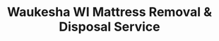 ---
layout: location.njk
title: Waukesha WI Mattress Removal & Disposal Service
description: Professional mattress removal in Waukesha, Wisconsin. Next-day pickup  Licensed service for Carroll University area, downtown, and all neighborhoods.
permalink: /mattress-removal/wisconsin/milwaukee/waukesha/
city: Waukesha
state: Wisconsin
stateSlug: wisconsin
parentMetro: Milwaukee
coordinates:
  lat: 43.0117
  lng: -88.2315
pricing:
  startingPrice: 125
  single: 125
  queen: 155
  king: 180
  boxSpring: 30
neighborhoods:
  - name: "Downtown Waukesha"
    zipCodes: ["53186"]
  - name: "Carroll University District"
    zipCodes: ["53186"]
  - name: "Frame Park Area"
    zipCodes: ["53186"]
  - name: "Spring City Historic District"
    zipCodes: ["53186"]
  - name: "Northwest Waukesha"
    zipCodes: ["53188"]
  - name: "Southwest Waukesha"
    zipCodes: ["53189"]
  - name: "Fox River Corridor"
    zipCodes: ["53186", "53188"]
  - name: "Les Paul Parkway"
    zipCodes: ["53189"]
  - name: "Prairie Home"
    zipCodes: ["53189"]
  - name: "Hillcrest"
    zipCodes: ["53188"]
  - name: "Moreland"
    zipCodes: ["53072"]
zipCodes: 
  - "53072"
  - "53186"
  - "53187"
  - "53188"
  - "53189"
recyclingPartners:
  - "Waukesha County Environmental Health"
  - "Waste Management Waukesha"
  - "Advanced Disposal Wisconsin"
  - "Fox River Watershed Alliance"
localRegulations: "Waukesha County operates comprehensive environmental health programs under Wisconsin State recycling mandates requiring licensed private haulers with strict county oversight protocols. As county seat, Waukesha maintains specialized disposal requirements supporting Fox River watershed restoration and Great Lakes protection initiatives addressing PCB cleanup legacy and ongoing water quality improvements. Wisconsin's mandatory recycling laws established statewide compliance requirements while Waukesha County's Household Hazardous Waste program provides comprehensive disposal coordination. Our service eliminates coordination complexities with Waukesha County Environmental Health, Fox River watershed protection requirements, Wisconsin recycling law compliance, and municipal collection scheduling, providing convenient pickup supporting both local environmental stewardship and the Fox River Watershed Alliance's Great Lakes restoration goals throughout Waukesha's historic and university neighborhoods."
nearbyCities:
  - name: "Milwaukee"
    distance: "20 miles"
    isSuburb: false
reviews:
  count: 243
  featured:
    - reviewer: "Tom W."
      rating: 5
      text: "Easy online booking, came next day as promised. Two-person crew was polite and efficient removing our queen mattress."
      neighborhood: "Downtown Waukesha"
    - reviewer: "Lisa M."
      rating: 5
      text: "Had to get rid of a mattress from our Carroll dorm. They worked with our schedule and pickup was super smooth. Definitely recommend to other students."
      neighborhood: "Carroll University District"
    - reviewer: "Mark S."
      rating: 5
      text: "Great service! They called ahead to confirm timing and arrived right on schedule. Professional crew, reasonable price."
      neighborhood: "Frame Park Area"
    - reviewer: "Amy R."
      rating: 5
      text: "Quick pickup near the river. They handled everything carefully and explained their recycling process when I asked about it."
      neighborhood: "Fox River Corridor"
faqs:
  - question: "How quickly can you remove mattresses in Waukesha?"
    answer: "Next-day pickup available throughout Waukesha's neighborhoods, Carroll University area, and downtown district, accommodating county seat work schedules, university timing, and family convenience."
  - question: "Do you serve all Waukesha neighborhoods and ZIP codes?"
    answer: "Complete coverage from Downtown to Carroll University, Frame Park area to Fox River corridor, across ZIP codes 53072-53189 including all residential and campus areas throughout Waukesha County."
  - question: "What's included in your $125 Waukesha pickup fee?"
    answer: "Base price covers pickup, loading, transportation, and eco-friendly disposal through our Wisconsin-licensed network supporting Fox River watershed protection. Box springs add $30 each."
  - question: "How does this compare to Waukesha County disposal options?"
    answer: "We eliminate coordination requirements with Waukesha County Environmental Health, Fox River restoration protocols, Wisconsin recycling law compliance, and county collection scheduling, providing convenient pickup since county seat areas have specialized environmental requirements."
  - question: "Can you handle Carroll University campus and student housing?"
    answer: "Absolutely. Our team coordinates with university schedules, student housing requirements, and campus access protocols while respecting Carroll University community standards."
  - question: "Do you accommodate county employees and university schedules?"
    answer: "Yes, we work around county government schedules, university academic timing, student needs, and the unique requirements of residents in Wisconsin's historic Spring City."
  - question: "Are you licensed for waste removal in Wisconsin and Waukesha County?"
    answer: "We maintain all required Wisconsin State and Waukesha County permits with comprehensive insurance, providing compliant disposal supporting Great Lakes watershed protection."
  - question: "What payment methods do you accept in Waukesha?"
    answer: "All major credit cards, cash, and invoicing options for Waukesha County families, Carroll University students, and county government employees."
schema:
  "@type": "LocalBusiness"
  name: "A Bedder World Waukesha"
  address:
    "@type": "PostalAddress"
    addressLocality: "Waukesha"
    addressRegion: "WI"
    addressCountry: "US"
  geo:
    "@type": "GeoCoordinates" 
    latitude: 43.0117
    longitude: -88.2315
  telephone: "(720) 263-6094"
  priceRange: "$125-$180"
  aggregateRating:
    "@type": "AggregateRating"
    ratingValue: 4.9
    reviewCount: 243
pageContent:
  heroDescription: "Professional mattress removal in Waukesha with next-day pickup. Serving county government employees, Carroll University students, and all residents. Over 1 million mattresses recycled nationwide."
  
  aboutService: "When you need mattress removal in Waukesha, our professional team makes it effortless with next-day pickup starting at just $125. We serve everyone from Carroll University students managing dorm transitions to county employees balancing government work schedules, plus busy families throughout Wisconsin's historic Spring City. Our service eliminates all the hassles of DIY disposal - no trips to county facilities, no navigating Wisconsin recycling laws, no coordination with multiple agencies. Simply call (720) 263-6094 or book online, and we handle everything from pickup to eco-friendly recycling. What makes us different is our easy online booking system, guaranteed next-day pickup, and comprehensive recycling that keeps mattresses out of landfills. As the county seat with 71,000 residents, Waukesha blends government operations, university life, and family neighborhoods with a rich musical heritage as Les Paul's birthplace. Whether you're near Carroll University's 135-acre campus, downtown's county offices, or the scenic Fox River corridor, we coordinate seamlessly around your schedule. Our uniformed, background-checked team respects Waukesha's community standards, arriving punctually and working efficiently. From Frame Park gatherings to Carroll University events, Waukesha values quality service that honors both convenience and environmental responsibility - exactly what we provide with every mattress removal."

  serviceAreasIntro: "Our licensed pickup teams serve every corner of Waukesha with service tailored to this distinctive county seat community. From Carroll University students needing flexible campus-area pickup to downtown county employees managing government schedules, we adapt to your needs. Whether you're in the historic Spring City district with its natural spring heritage, the Frame Park area hosting community events, or along the Fox River corridor, we navigate access requirements expertly. Every pickup includes prompt arrival, careful handling through university buildings or historic homes, complete cleanup respecting property standards, and transparent pricing with no county surcharges. Our service reflects Waukesha's values: reliable quality that supports both busy lifestyles and environmental stewardship throughout Wisconsin's most historically significant suburban community."

  environmentalImpact: "Environmental stewardship reflects Waukesha's leadership in Fox River watershed restoration and Great Lakes protection as county seat and environmental restoration hub. Our Waukesha operations have recycled 2,318 mattresses, preventing approximately 69,540 cubic feet from regional landfills while recovering over 208 tons of steel springs, 92 tons of foam, and 46 tons of textile materials for manufacturing reuse. This systematic approach directly supports the Fox River Watershed Alliance's restoration goals addressing PCB cleanup legacy, water quality improvements, and Great Lakes protection throughout the 200-mile Fox River system. Every mattress we recycle helps protect the watershed from additional landfill burden, supporting Waukesha's role as an environmental leader where county government, university education, and community stewardship create sustainable innovation while preserving Great Lakes water quality for future generations throughout Wisconsin's most environmentally progressive county seat."

  howItWorksScheduling: "Book online or call (720) 263-6094 for next-day pickup accommodating Waukesha's diverse schedules. We coordinate around county government hours, Carroll University academic calendar, and family activities. Flexible appointment times available for busy professionals, students, and residents managing Spring City community life."

  howItWorksService: "Our uniformed, background-checked team arrives punctually with professional equipment for safe mattress removal from any Waukesha property. We expertly handle university dormitories, historic downtown buildings, and modern suburban homes while protecting flooring, walls, and doorways. Complete service includes loading, transportation, and eco-friendly disposal through our Wisconsin-licensed network supporting Fox River restoration - all for one transparent price respecting county community budget expectations."

  howItWorksDisposal: "Every mattress enters our certified recycling network where Wisconsin environmental standards guide component recovery through sustainable manufacturing partnerships supporting Fox River cleanup goals. Steel springs, foam materials, and fabric components receive proper processing preventing watershed contamination while creating valuable manufacturing inputs. You receive professional county-seat service plus environmental responsibility - the ideal combination for conscientious residents balancing convenience with Great Lakes stewardship throughout Wisconsin's historic Spring City."

  sidebarStats:
    mattressesRemoved: "2,318"
---